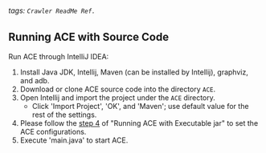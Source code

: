 ###### tags: `Crawler ReadMe Ref.`

## Running ACE with **Source Code**

Run ACE through IntelliJ IDEA: 
1. Install Java JDK, Intellij, Maven (can be installed by Intellij), graphviz, and adb.
2. Download or clone ACE source code into the directory `ACE`.
3. Open Intellij and import the project under the `ACE` directory.
    - Click 'Import Project', 'OK', and 'Maven'; use default value for the rest of the settings.
5. Please follow the [step 4](https://hackmd.io/MiyfbKDNTTuOqdE0oLOqkQ) of "Running ACE with Executable jar" to set the ACE configurations.
6. Execute 'main.java' to start ACE.
